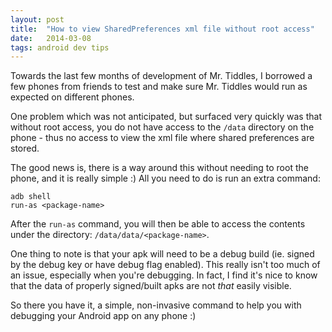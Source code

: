 ```yaml
---
layout: post
title:  "How to view SharedPreferences xml file without root access"
date:   2014-03-08
tags: android dev tips
---
```


Towards the last few months of development of Mr. Tiddles, I borrowed a few phones from friends to test and make sure Mr. Tiddles would run as expected on different phones.

One problem which was not anticipated, but surfaced very quickly was that without root access, you do not have access to the `/data` directory on the phone - thus no access to view the xml file where shared preferences are stored.

The good news is, there is a way around this without needing to root the phone, and it is really simple :) All you need to do is run an extra command:

```
adb shell
run-as <package-name>
```

After the `run-as` command, you will then be able to access the contents under the directory: `/data/data/<package-name>`.

One thing to note is that your apk will need to be a debug build (ie. signed by the debug key or have debug flag enabled). This really isn't too much of an issue, especially when you're debugging. In fact, I find it's nice to know that the data of properly signed/built apks are not *that* easily visible.

So there you have it, a simple, non-invasive command to help you with debugging your Android app on any phone :) 